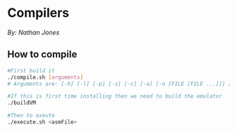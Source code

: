 # Compilers
_By: Nathan Jones_
## How to compile
```bash
#First build it
./compile.sh [arguments]
# Arguments are: [-h] [-l] [-p] [-s] [-c] [-a] [-o [FILE [FILE ...]]] [-i [KXI [KXI ...]]]
```

```bash
#If this is first time installing then we need to build the emulator
./buildVM
```


```bash
#Then to exeute
./execute.sh <asmFile>
```